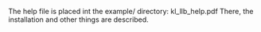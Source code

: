 The help file is placed int the example/ directory: kl_llb_help.pdf
There, the installation and other things are described.
